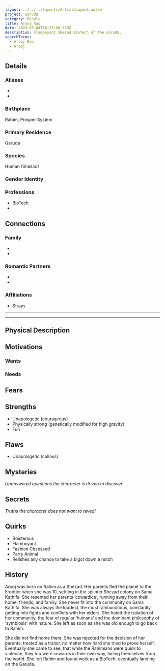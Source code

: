 ```yaml
---
layout: ../../../layouts/ArticleLayout.astro
project: Garuda
category: People
title: Arooj Rao
date: 2023-05-04T16:27:06.339Z
description: Flamboyant Shezad BioTech of the Garuda.
searchTerms:
  - Arooj Rao
  - Arooj
---
```

## Details

### Aliases
* 
* 

### Birthplace

Rahim, Prosper System

### Primary Residence

Garuda

### Species

Human (Shezad)

### Gender Identity


### Professions  
* BioTech
* 

## Connections

### Family
* 
* 

### Romantic Partners
* 
*  

### Affiliations
* Strays

[use double horizontal rule to add a details pane]::
_____
_____

## Physical Description

## Motivations

### Wants

### Needs

## Fears

## Strengths

* Unapologetic (courageous)
* Physically strong (genetically modified for high gravity)
* Fun

## Flaws

* Unapologetic (callous)

## Mysteries
*Unanswered questions the character is driven to discover*

## Secrets
*Truths the character does not want to reveal*

## Quirks

* Boisterous
* Flamboyant
* Fashion Obsessed
* Party Animal
* Relishes any chance to take a bigot down a notch

## History

Arooj was born on Rahim as a Shezad. Her parents fled the planet to the Frontier when she was 10, settling in the splinter Shezad colony on Sama Kathifa. She resented her parents ‘cowardice’, running away from their home, friends, and family. She never fit into the community on Sama Kathifa. She was always the loudest, the most rambunctious, constantly getting into fights and conflicts with her elders. She hated the isolation of her community, the fear of regular ‘humans’ and the dominant philosophy of ‘symbiosis’ with nature. She left as soon as she was old enough to go back to Rahim.

She did not find home there. She was rejected for the decision of her parents, treated as a traitor, no matter how hard she tried to prove herself. Eventually she came to see, that while the Rahimians were quick to violence, they too were cowards in their own way, hiding themselves from the world. She left Rahim and found work as a BioTech, eventually landing on the Garuda.